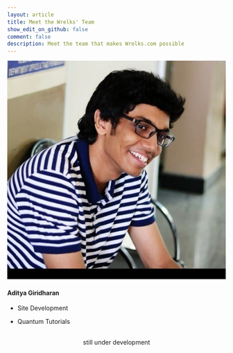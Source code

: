 ```yaml
---
layout: article
title: Meet the Wrelks' Team
show_edit_on_github: false
comment: false
description: Meet the team that makes Wrelks.com possible
---
```


<div class="card">
  <div class="card__image">
    <img class="image" src="/images/giri.jpg"/>
  </div>
  <div class="card__content">
    <div class="card__header">
      <h4>Aditya Giridharan</h4>
    </div>
    <p><ul><li>Site Development</li></ul>
    <ul><li>Quantum Tutorials</li></ul></p>
  </div>
</div>
<br>
<center>
still under development
</center>

<style>
green {
    color: #52c41a;
}
orange {
    color: #fa8c16;
}
red {
    color: #f5222d;
}
</style>
